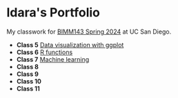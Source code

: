 # Idara's Portfolio

My classwork for [BIMM143 Spring 2024](https://bioboot.github.io/bimm143_S24/) at UC San Diego.

- **Class 5** [Data visualization with ggplot](Class05.Rproje.md)
- **Class 6** [R functions](6function.md)
- **Class 7** [Machine learning](class-7.md)
- **Class 8** []()
- **Class 9** []()
- **Class 10** []()
- **Class 11** []()
